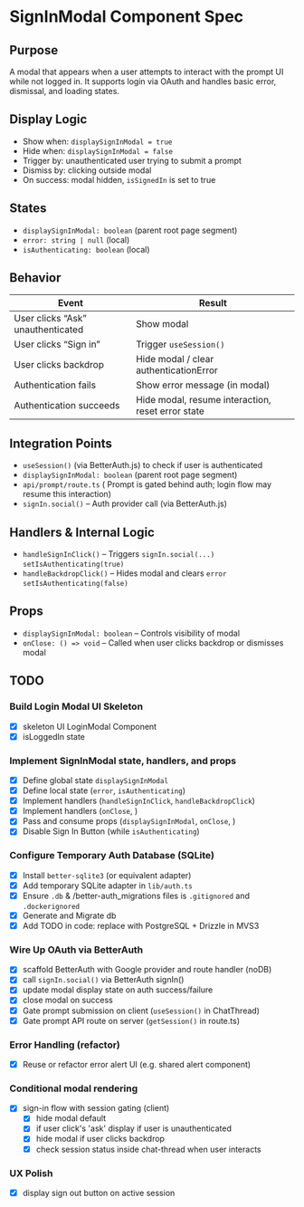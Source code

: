# SignInModal Component Spec

## Purpose

A modal that appears when a user attempts to interact with the prompt UI while not logged in. It supports login via OAuth and handles basic error, dismissal, and loading states.

## Display Logic

- Show when: `displaySignInModal = true`
- Hide when: `displaySignInModal = false`
- Trigger by: unauthenticated user trying to submit a prompt
- Dismiss by: clicking outside modal
- On success: modal hidden, `isSignedIn` is set to true

## States

- `displaySignInModal: boolean` (parent root page segment)
- `error: string | null` (local)
- `isAuthenticating: boolean` (local)

## Behavior

| Event                             | Result                                            |
| --------------------------------- | ------------------------------------------------- |
| User clicks “Ask” unauthenticated | Show modal                                        |
| User clicks “Sign in”             | Trigger `useSession()`                            |
| User clicks backdrop              | Hide modal / clear authenticationError            |
| Authentication fails              | Show error message (in modal)                     |
| Authentication succeeds           | Hide modal, resume interaction, reset error state |

## Integration Points

- `useSession()` (via BetterAuth.js) to check if user is authenticated
- `displaySignInModal: boolean` (parent root page segment)
- `api/prompt/route.ts` ( Prompt is gated behind auth; login flow may resume this interaction)
- `signIn.social()` – Auth provider call (via BetterAuth.js)

## Handlers & Internal Logic

- `handleSignInClick()` – Triggers `signIn.social(...)` `setIsAuthenticating(true)`
- `handleBackdropClick()` – Hides modal and clears `error` `setIsAuthenticating(false)`

## Props

- `displaySignInModal: boolean` – Controls visibility of modal
- `onClose: () => void` – Called when user clicks backdrop or dismisses modal

## TODO

### Build Login Modal UI Skeleton

- [x] skeleton UI LoginModal Component
- [x] isLoggedIn state

### Implement SignInModal state, handlers, and props

- [x] Define global state `displaySignInModal`
- [x] Define local state (`error`, `isAuthenticating`)
- [x] Implement handlers (`handleSignInClick`, `handleBackdropClick`)
- [x] Implement handlers (`onClose`, )
- [x] Pass and consume props (`displaySignInModal`, `onClose`, )
- [x] Disable Sign In Button (while `isAuthenticating`)

### Configure Temporary Auth Database (SQLite)

- [x] Install `better-sqlite3` (or equivalent adapter)
- [x] Add temporary SQLite adapter in `lib/auth.ts`
- [x] Ensure `.db` & /better-auth_migrations files is `.gitignored` and `.dockerignored`
- [x] Generate and Migrate db
- [x] Add TODO in code: replace with PostgreSQL + Drizzle in MVS3

### Wire Up OAuth via BetterAuth

- [x] scaffold BetterAuth with Google provider and route handler (noDB)
- [x] call `signIn.social()` via BetterAuth signIn()
- [x] update modal display state on auth success/failure
- [x] close modal on success
- [x] Gate prompt submission on client (`useSession()` in ChatThread)
- [x] Gate prompt API route on server (`getSession()` in route.ts)

### Error Handling (refactor)

- [x] Reuse or refactor error alert UI (e.g. shared alert component)

### Conditional modal rendering

- [x] sign-in flow with session gating (client)
  - [x] hide modal default
  - [x] if user click's 'ask' display if user is unauthenticated
  - [x] hide modal if user clicks backdrop
  - [x] check session status inside chat-thread when user interacts

### UX Polish

- [x] display sign out button on active session
